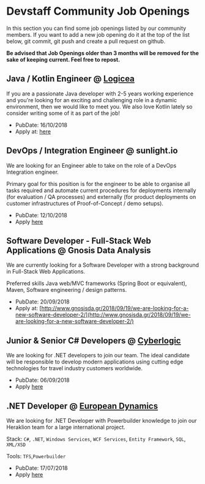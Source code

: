 # Devstaff Community Job Openings

In this section you can find some job openings listed by our community members. If you want to add a new job opening do it at the top of the list below, git commit, git push and create a pull request on github.

__Be advised that Job Openings older than 3 months will be removed for the sake of keeping current. Feel free to repost.__


## Java / Kotlin Engineer @ [Logicea](http://logicea.com)
If you are a passionate Java developer with 2-5 years working experience and
you're looking for an exciting and challenging role in a dynamic environment, 
then we would like to meet you. We also love Kotlin lately so consider
writing some of it as part of the job!

* PubDate: 16/10/2018
* Apply at: [here](https://logicea.workable.com/j/34FB74BC13)


## DevOps / Integration Engineer @ sunlight.io

We are looking for an Engineer able to take on the role of a DevOps Integration engineer.

Primary goal for this position is for the engineer to be able to organise all tasks required and automate current procedures for deployments internally (for evaluation / QA processes) and externally (for product deployments on customer infrastructures of Proof-of-Concept / demo setups).

* PubDate: 12/10/2018
* Apply [here](https://www.workable.com/j/2336C2F4AF)

## Software Developer - Full-Stack Web Applications @ Gnosis Data Analysis 

We are currently looking for a Software Developer with a strong background in Full-Stack Web Applications.

Preferred skills Java web/MVC frameworks (Spring Boot or equivalent), Maven, Software engineering / design patterns.

* PubDate: 20/09/2018
* Apply at: [http://www.gnosisda.gr/2018/09/19/we-are-looking-for-a-new-software-developer-2/](http://www.gnosisda.gr/2018/09/19/we-are-looking-for-a-new-software-developer-2/)

## Junior & Senior C# Developers @ [Cyberlogic](http://www.cyberlogic.gr)

We are looking for .NET developers to join our team. The ideal candidate will be responsible to develop modern applications using cutting edge technologies for travel industry customers worldwide.

* PubDate: 06/09/2018
* Apply [here](https://www.cyberlogic.gr/en/careers/)

## .NET Developer @ [European Dynamics](http://www.eurodyn.com)

We are looking for .NET Developer with Powerbuilder knowledge to join our Heraklion team for a large international project. 

Stack: 
`C#`, `.NET`, `Windows Services`, `WCF Services`, `Entity Framework`, `SQL`, `XML/XSD` 

Tools:
`TFS`,`Powerbuilder`
* PubDate: 17/07/2018
* Apply [here](https://www.kariera.gr/intl/jobseeker/jobs/jobdetails.aspx?Job_DID=J330KR77WBP5W9R9CJK)

